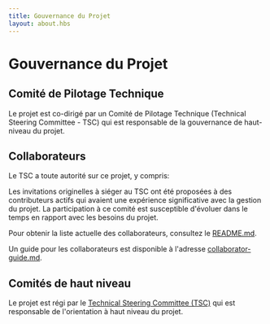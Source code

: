 ```yaml
---
title: Gouvernance du Projet
layout: about.hbs
---
```


# Gouvernance du Projet

## Comité de Pilotage Technique

Le projet est co-dirigé par un Comité de Pilotage Technique (Technical Steering Committee - TSC) qui est responsable de la gouvernance de haut-niveau du projet.

## Collaborateurs

Le TSC a toute autorité sur ce projet, y compris:

Les invitations originelles à siéger au TSC ont été proposées à des contributeurs actifs qui avaient une expérience significative avec la gestion du projet. La participation à ce comité est susceptible d'évoluer dans le temps en rapport avec les besoins du projet.

Pour obtenir la liste actuelle des collaborateurs, consultez le  [README.md][].

Un guide pour les collaborateurs est disponible à l'adresse [collaborator-guide.md][].

## Comités de haut niveau

Le projet est régi par le [Technical Steering Committee (TSC)][] qui est responsable de l'orientation à haut niveau du projet.

[collaborator-guide.md]: https://github.com/nodejs/node/blob/main/doc/contributing/collaborator-guide.md
[README.md]: https://github.com/nodejs/node/blob/main/README.md#current-project-team-members
[Technical Steering Committee (TSC)]: https://github.com/nodejs/TSC/blob/main/TSC-Charter.md
